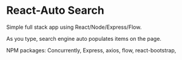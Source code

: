 # React-Auto Search

Simple full stack app using React/Node/Express/Flow.

As you type, search engine auto populates items on the page.

NPM packages:
Concurrently,
Express,
axios,
flow,
react-bootstrap,


